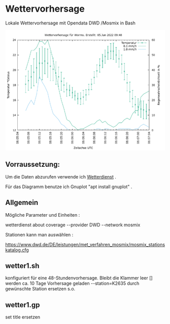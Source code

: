 # Wettervorhersage
Lokale Wettervorhersage mit Opendata DWD /Mosmix in  Bash

![alt text](./Grafik/wetter1.png "Screenshot Wettervorhersage")


## Vorraussetzung:
Um die Daten abzurufen verwende ich [Wetterdienst](https://pypi.org/project/wetterdienst/) .

Für das Diagramm benutze ich Gnuplot "apt install gnuplot" .
## Allgemein
Mögliche Parameter und Einheiten :

wetterdienst about coverage --provider DWD --network mosmix

Stationen kann man auswählen :

https://www.dwd.de/DE/leistungen/met_verfahren_mosmix/mosmix_stationskatalog.cfg

## wetter1.sh
konfiguriert für eine 48-Stundenvorhersage.
Bleibt die Klammer leer [] werden ca. 10 Tage Vorhersage geladen 
--station=K2635 durch gewünschte Station ersetzen s.o.

## wetter1.gp
set title ersetzen
